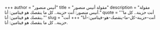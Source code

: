 +++
author = "أنيس منصور"
title = "مقولة أنيس منصور"
description = "مقولة أنيس منصور: أنت حزينة.. كل ما ينقصك هو فيتامين: أنا."
quote = '''أنت حزينة.. كل ما ينقصك هو فيتامين: أنا.'''
slug = "أنت-حزينة-كل-ما-ينقصك-هو-فيتامين:-أنا"
+++
أنت حزينة.. كل ما ينقصك هو فيتامين: أنا.
